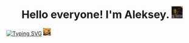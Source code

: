 <h1 align="center">Hello everyone! I'm Aleksey.
<img src="https://github.com/VolcharaMastering/VolcharaMastering/blob/main/gifs/1UEW.gif" height="32"/></h1>
<a href="https://git.io/typing-svg"><img src="https://readme-typing-svg.herokuapp.com?font=Fira+Code&weight=500&pause=1000&color=181AF7&multiline=true&width=435&lines=Engineer%2C+EMBEDDED-programmer;junior+front+end+programmer" alt="Typing SVG" /></a>
<img src="https://github.com/VolcharaMastering/VolcharaMastering/blob/main/gifs/2GU.gif" height="20"/>
<!--
**VolcharaMastering/VolcharaMastering** is a ✨ _special_ ✨ repository because its `README.md` (this file) appears on your GitHub profile.

Here are some ideas to get you started:

- 🔭 I’m currently working on ...
- 🌱 I’m currently learning ...
- 👯 I’m looking to collaborate on ...
- 🤔 I’m looking for help with ...
- 💬 Ask me about ...
- 📫 How to reach me: ...
- 😄 Pronouns: ...
- ⚡ Fun fact: ...
-->

